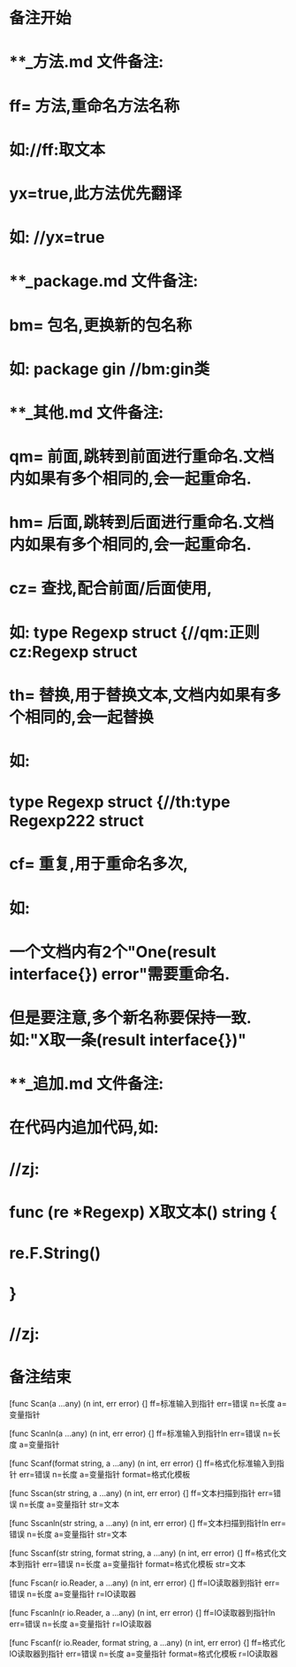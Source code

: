 # 备注开始
# **_方法.md 文件备注:
# ff= 方法,重命名方法名称
# 如://ff:取文本
#
# yx=true,此方法优先翻译
# 如: //yx=true

# **_package.md 文件备注:
# bm= 包名,更换新的包名称 
# 如: package gin //bm:gin类

# **_其他.md 文件备注:
# qm= 前面,跳转到前面进行重命名.文档内如果有多个相同的,会一起重命名.
# hm= 后面,跳转到后面进行重命名.文档内如果有多个相同的,会一起重命名.
# cz= 查找,配合前面/后面使用,
# 如: type Regexp struct {//qm:正则 cz:Regexp struct
#
# th= 替换,用于替换文本,文档内如果有多个相同的,会一起替换
# 如:
# type Regexp struct {//th:type Regexp222 struct
#
# cf= 重复,用于重命名多次,
# 如: 
# 一个文档内有2个"One(result interface{}) error"需要重命名.
# 但是要注意,多个新名称要保持一致. 如:"X取一条(result interface{})"

# **_追加.md 文件备注:
# 在代码内追加代码,如:
# //zj:
# func (re *Regexp) X取文本() string { 
# re.F.String()
# }
# //zj:
# 备注结束

[func Scan(a ...any) (n int, err error) {]
ff=标准输入到指针
err=错误
n=长度
a=变量指针

[func Scanln(a ...any) (n int, err error) {]
ff=标准输入到指针ln
err=错误
n=长度
a=变量指针

[func Scanf(format string, a ...any) (n int, err error) {]
ff=格式化标准输入到指针
err=错误
n=长度
a=变量指针
format=格式化模板

[func Sscan(str string, a ...any) (n int, err error) {]
ff=文本扫描到指针
err=错误
n=长度
a=变量指针
str=文本

[func Sscanln(str string, a ...any) (n int, err error) {]
ff=文本扫描到指针ln
err=错误
n=长度
a=变量指针
str=文本

[func Sscanf(str string, format string, a ...any) (n int, err error) {]
ff=格式化文本到指针
err=错误
n=长度
a=变量指针
format=格式化模板
str=文本

[func Fscan(r io.Reader, a ...any) (n int, err error) {]
ff=IO读取器到指针
err=错误
n=长度
a=变量指针
r=IO读取器

[func Fscanln(r io.Reader, a ...any) (n int, err error) {]
ff=IO读取器到指针ln
err=错误
n=长度
a=变量指针
r=IO读取器

[func Fscanf(r io.Reader, format string, a ...any) (n int, err error) {]
ff=格式化IO读取器到指针
err=错误
n=长度
a=变量指针
format=格式化模板
r=IO读取器
